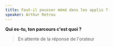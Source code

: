 ```yaml
---
title: Faut-il pousser mémé dans les applis ?
speaker: Arthur Retrou
---
```


**Qui es-tu, ton parcours c'est quoi ?**

> En attente de la réponse de l'orateur
